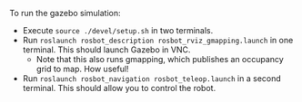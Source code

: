 To run the gazebo simulation:
* Execute ``source ./devel/setup.sh`` in two terminals.
* Run ``roslaunch rosbot_description rosbot_rviz_gmapping.launch`` in one terminal. This should launch Gazebo in VNC.
    * Note that this also runs gmapping, which publishes an occupancy grid to map. How useful!
* Run ``roslaunch rosbot_navigation rosbot_teleop.launch`` in a second terminal. This should allow you to control the robot.